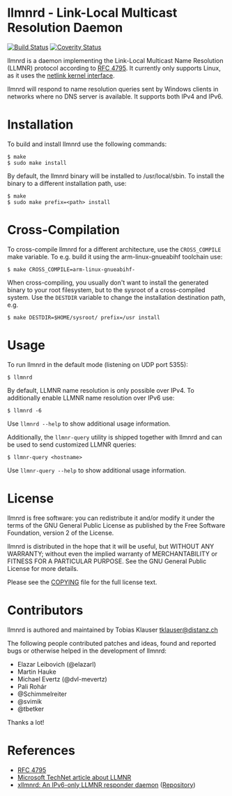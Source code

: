 # llmnrd - Link-Local Multicast Resolution Daemon

[![Build Status](https://travis-ci.org/tklauser/llmnrd.svg?branch=master)](https://travis-ci.org/tklauser/llmnrd)
[![Coverity Status](https://scan.coverity.com/projects/8697/badge.svg)](https://scan.coverity.com/projects/tklauser-llmnrd)

llmnrd is a daemon implementing the Link-Local Multicast Name Resolution (LLMNR)
protocol according to [RFC 4795](https://tools.ietf.org/html/rfc4795). It
currently only supports Linux, as it uses the
[netlink kernel interface](http://man7.org/linux/man-pages/man7/netlink.7.html).

llmnrd will respond to name resolution queries sent by Windows clients in
networks where no DNS server is available. It supports both IPv4 and IPv6.

Installation
============

To build and install llmnrd use the following commands:

```
$ make
$ sudo make install
```

By default, the llmnrd binary will be installed to /usr/local/sbin. To install
the binary to a different installation path, use:

```
$ make
$ sudo make prefix=<path> install
```

Cross-Compilation
=================

To cross-compile llmnrd for a different architecture, use the `CROSS_COMPILE`
make variable. To e.g. build it using the arm-linux-gnueabihf toolchain use:

```
$ make CROSS_COMPILE=arm-linux-gnueabihf-
```

When cross-compiling, you usually don't want to install the generated binary to
your root filesystem, but to the sysroot of a cross-compiled system. Use the
`DESTDIR` variable to change the installation destination path, e.g.

```
$ make DESTDIR=$HOME/sysroot/ prefix=/usr install
```

Usage
=====

To run llmnrd in the default mode (listening on UDP port 5355):

```
$ llmnrd
```

By default, LLMNR name resolution is only possible over IPv4. To additionally
enable LLMNR name resolution over IPv6 use:

```
$ llmnrd -6
```

Use `llmnrd --help` to show additional usage information.

Additionally, the `llmnr-query` utility is shipped together with llmnrd and
can be used to send customized LLMNR queries:

```
$ llmnr-query <hostname>
```

Use `llmnr-query --help` to show additional usage information.

License
=======

llmnrd is free software: you can redistribute it and/or modify it under the
terms of the GNU General Public License as published by the Free Software
Foundation, version 2 of the License.

llmnrd is distributed in the hope that it will be useful, but WITHOUT ANY
WARRANTY; without even the implied warranty of MERCHANTABILITY or FITNESS FOR A
PARTICULAR PURPOSE.  See the GNU General Public License for more details.

Please see the [COPYING](https://github.com/tklauser/llmnrd/blob/master/COPYING)
file for the full license text.

Contributors
============

llmnrd is authored and maintained by Tobias Klauser <tklauser@distanz.ch>

The following people contributed patches and ideas, found and reported bugs or
otherwise helped in the development of llmnrd:

* Elazar Leibovich (@elazarl)
* Martin Hauke
* Michael Evertz (@dvl-mevertz)
* Pali Rohár
* @Schimmelreiter
* @svimik
* @tbetker

Thanks a lot!

References
==========

* [RFC 4795](https://tools.ietf.org/html/rfc4795)
* [Microsoft TechNet article about LLMNR](https://technet.microsoft.com/en-us/library/bb878128.aspx)
* [xllmnrd: An IPv6-only LLMNR responder daemon](http://www.vx68k.org/xllmnrd) ([Repository](https://bitbucket.org/kazssym/xllmnrd/))
